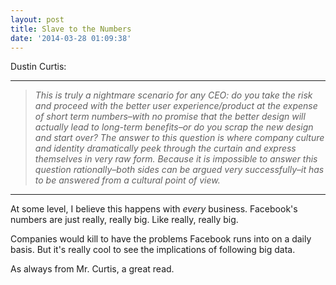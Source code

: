 ```yaml
---
layout: post
title: Slave to the Numbers
date: '2014-03-28 01:09:38'
---
```


<p>Dustin Curtis:</p>

<hr />

<blockquote>
  <p><em>This is truly a nightmare scenario for any CEO: do you take the risk and proceed with the better user experience/product at the expense of short term numbers–with no promise that the better design will actually lead to long-term benefits–or do you scrap the new design and start over? The answer to this question is where company culture and identity dramatically peek through the curtain and express themselves in very raw form. Because it is impossible to answer this question rationally–both sides can be argued very successfully–it has to be answered from a cultural point of view.</em></p>
</blockquote>

<hr />

<p>At some level, I believe this happens with <em>every</em> business. Facebook's numbers are just really, really big. Like really, really big. </p>

<p>Companies would kill to have the problems Facebook runs into on a daily basis. But it's really cool to see the implications of following big data.</p>

<p>As always from Mr. Curtis, a great read.</p>